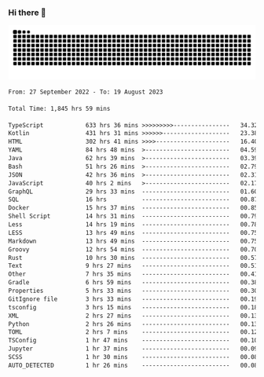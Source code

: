### Hi there 👋

<picture>
  <source media="(prefers-color-scheme: dark)" srcset="https://raw.githubusercontent.com/heyline/heyline/output/github-contribution-grid-snake-dark.svg">
  <source media="(prefers-color-scheme: light)" srcset="https://raw.githubusercontent.com/heyline/heyline/output/github-contribution-grid-snake.svg">
  <img alt="github contribution grid snake animation" src="https://raw.githubusercontent.com/heyline/heyline/output/github-contribution-grid-snake.svg">
</picture>

<!--START_SECTION:waka-->

```txt
From: 27 September 2022 - To: 19 August 2023

Total Time: 1,845 hrs 59 mins

TypeScript            633 hrs 36 mins >>>>>>>>>----------------   34.32 %
Kotlin                431 hrs 31 mins >>>>>>-------------------   23.38 %
HTML                  302 hrs 41 mins >>>>---------------------   16.40 %
YAML                  84 hrs 48 mins  >------------------------   04.59 %
Java                  62 hrs 39 mins  >------------------------   03.39 %
Bash                  51 hrs 26 mins  >------------------------   02.79 %
JSON                  42 hrs 36 mins  >------------------------   02.31 %
JavaScript            40 hrs 2 mins   >------------------------   02.17 %
GraphQL               29 hrs 33 mins  -------------------------   01.60 %
SQL                   16 hrs          -------------------------   00.87 %
Docker                15 hrs 37 mins  -------------------------   00.85 %
Shell Script          14 hrs 31 mins  -------------------------   00.79 %
Less                  14 hrs 19 mins  -------------------------   00.78 %
LESS                  13 hrs 49 mins  -------------------------   00.75 %
Markdown              13 hrs 49 mins  -------------------------   00.75 %
Groovy                12 hrs 54 mins  -------------------------   00.70 %
Rust                  10 hrs 30 mins  -------------------------   00.57 %
Text                  9 hrs 27 mins   -------------------------   00.51 %
Other                 7 hrs 35 mins   -------------------------   00.41 %
Gradle                6 hrs 59 mins   -------------------------   00.38 %
Properties            5 hrs 33 mins   -------------------------   00.30 %
GitIgnore file        3 hrs 33 mins   -------------------------   00.19 %
tsconfig              3 hrs 15 mins   -------------------------   00.18 %
XML                   2 hrs 27 mins   -------------------------   00.13 %
Python                2 hrs 26 mins   -------------------------   00.13 %
TOML                  2 hrs 7 mins    -------------------------   00.12 %
TSConfig              1 hr 47 mins    -------------------------   00.10 %
Jupyter               1 hr 37 mins    -------------------------   00.09 %
SCSS                  1 hr 30 mins    -------------------------   00.08 %
AUTO_DETECTED         1 hr 26 mins    -------------------------   00.08 %
```

<!--END_SECTION:waka-->


